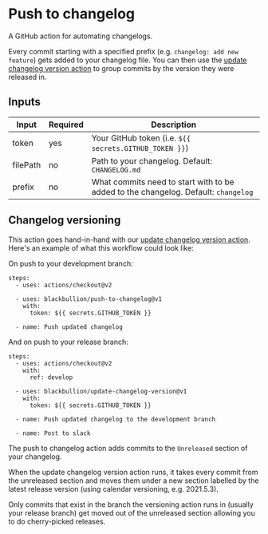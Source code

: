# Push to changelog

A GitHub action for automating changelogs.

Every commit starting with a specified prefix (e.g. `changelog: add new feature`) gets added to your changelog file. You can then use the [update changelog version action](https://github.com/blackbullion/update-changelog-version) to group commits by the version they were released in.

## Inputs

| Input       | Required    | Description
| ----------- | ----------- | -----------
| token       | yes         | Your GitHub token (i.e. `${{ secrets.GITHUB_TOKEN }}`)
| filePath    | no          | Path to your changelog. Default: `CHANGELOG.md`
| prefix      | no          | What commits need to start with to be added to the changelog. Default: `changelog`

## Changelog versioning

This action goes hand-in-hand with our [update changelog version action](https://github.com/blackbullion/update-changelog-version). Here's an example of what this workflow could look like:

On push to your development branch:

```
steps:
  - uses: actions/checkout@v2

  - uses: blackbullion/push-to-changelog@v1
    with:
      token: ${{ secrets.GITHUB_TOKEN }}

  - name: Push updated changelog
```

And on push to your release branch:

```
steps:
  - uses: actions/checkout@v2
    with:
      ref: develop

  - uses: blackbullion/update-changelog-version@v1
    with:
      token: ${{ secrets.GITHUB_TOKEN }}

  - name: Push updated changelog to the development branch

  - name: Post to slack
```
The push to changelog action adds commits to the `Unreleased` section of your changelog.

When the update changelog version action runs, it takes every commit from the unreleased section and moves them under a new section labelled by the latest release version (using calendar versioning, e.g. 2021.5.3).

Only commits that exist in the branch the versioning action runs in (usually your release branch) get moved out of the unreleased section allowing you to do cherry-picked releases.
